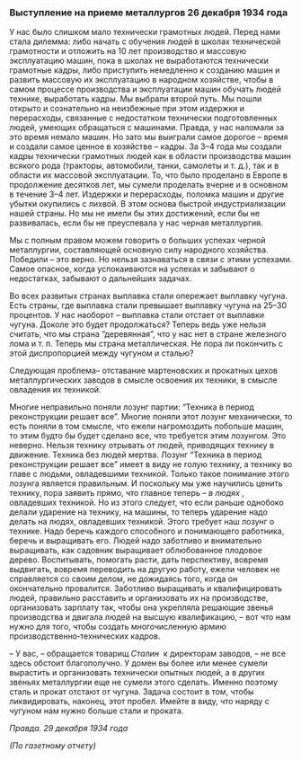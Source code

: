 ### Выступление на приеме металлургов 26 декабря 1934 года

У нас было слишком мало технически грамотных людей. Перед нами стала дилемма: либо начать с обучения людей в школах технической грамотности и отложить на 10 лет производство и массовую эксплуатацию машин, пока в школах не выработаются технически грамотные кадры, либо приступить немедленно к созданию машин и развить массовую их эксплуатацию в народном хозяйстве, чтобы в самом процессе производства и эксплуатации машин обучать людей технике, выработать кадры. Мы выбрали второй путь. Мы пошли открыто и сознательно на неизбежные при этом издержки и перерасходы, связанные с недостатком технически подготовленных людей, умеющих обращаться с машинами. Правда, у нас наломали за это время немало машин. Но зато мы выиграли самое дорогое – время и создали самое ценное в хозяйстве – кадры. За 3–4 года мы создали кадры технически грамотных людей как в области производства машин всякого рода (тракторы, автомобили, танки, самолеты и т. д.), так и в области их массовой эксплуатации. То, что было проделано в Европе в продолжение десятков лет, мы сумели проделать вчерне и в основном в течение 3–4 лет. Издержки и перерасходы, поломка машин и другие убытки окупились с лихвой. В этом основа быстрой индустриализации нашей страны. Но мы не имели бы этих достижений, если бы не развивалась, если бы не преуспевала у нас черная металлургия.

Мы с полным правом можем говорить о больших успехах черной металлургии, составляющей основную силу народного хозяйства. Победили – это верно. Но нельзя зазнаваться в связи с этими успехами. Самое опасное, когда успокаиваются на успехах и забывают о недостатках, забывают о дальнейших задачах.

Во всех развитых странах выплавка стали опережает выплавку чугуна. Есть страны, где выплавка стали превышает выплавку чугуна на 25–30 процентов. У нас наоборот – выплавка стали отстает от выплавки чугуна. Доколе это будет продолжаться? Теперь ведь уже нельзя считать, что мы страна “деревянная”, что у нас нет в стране железного лома и т. п. Теперь мы страна металлическая. Не пора ли покончить с этой диспропорцией между чугуном и сталью?

Следующая проблема– отставание мартеновских и прокатных цехов металлургических заводов в смысле освоения их техники, в смысле овладения их техникой.

Многие неправильно поняли лозунг партии: “Техника в период реконструкции решает все”. Многие поняли этот лозунг механически, то есть поняли в том смысле, что ежели нагромоздить побольше машин, то этим будто бы будет сделано все, что требуется этим лозунгом. Это неверно. Нельзя технику отрывать от людей, приводящих технику в движение. Техника без людей мертва. Лозунг “Техника в период реконструкции решает все” имеет в виду не голую технику, а технику во главе с людьми, овладевшими техникой. Только такое понимание этого лозунга является правильным. И поскольку мы уже научились ценить технику, пора заявить прямо, что главное теперь – _в людях_ , овладевших техникой. Но из этого следует, что если раньше однобоко делали ударение на технику, на машины, то теперь ударение надо делать на людях, овладевших техникой. Этого требует наш лозунг о технике. Надо беречь каждого способного и понимающего работника, беречь и выращивать его. Людей надо заботливо и внимательно выращивать, как садовник выращивает облюбованное плодовое дерево. Воспитывать, помогать расти, дать перспективу, вовремя выдвигать, вовремя переводить на другую работу, ежели человек не справляется со своим делом, не дожидаясь того, когда он окончательно провалится. Заботливо выращивать и квалифицировать людей, правильно расставить и организовать их на производстве, организовать зарплату так, чтобы она укрепляла решающие звенья производства и двигала людей на высшую квалификацию, – вот что нам нужно для того, чтобы создать многочисленную армию производственно‑технических кадров.

– У вас, – обращается товарищ _Сталин_  к директорам заводов, – не все здесь обстоит благополучно. У домен вы более или менее сумели вырастить и организовать технически опытных людей, а в других звеньях металлургии еще не сумели этого сделать. Именно поэтому сталь и прокат отстают от чугуна. Задача состоит в том, чтобы ликвидировать, наконец, этот пробел. Имейте в виду, что наряду с чугуном нам нужно больше стали и проката.

_Правда. 29 декабря 1934 года_

_(По газетному отчету)_